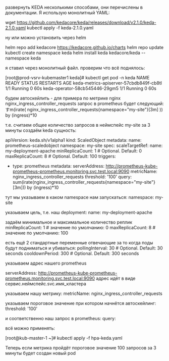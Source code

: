 развернуть KEDA несколькими способами, они перечислены в документации. Я использую монолитный YAML:

wget https://github.com/kedacore/keda/releases/download/v2.1.0/keda-2.1.0.yaml
kubectl apply -f keda-2.1.0.yaml

ну или можно установить через helm

helm repo add kedacore https://kedacore.github.io/charts
helm repo update
kubectl create namespace keda
helm install keda kedacore/keda --namespace keda

я ставил через монолитный файл.
проверим что всё поднялось:

[root@prod-vsrv-kubemaster1 keda]# kubectl get pod -n keda
NAME                                      READY   STATUS    RESTARTS   AGE
keda-metrics-apiserver-57cbdb849f-cb8tl   1/1     Running   0          60s
keda-operator-58cb545446-29gm5            1/1     Running   0          60s


будем автоскейлить - для примера по метрике nginx nginx_ingress_controller_requests
запрос в prometheus будет следующий:
すm(irate( nginx_ingress_controller_requests{namespace="my-site"}[3m] )) by (ingress)*10

т.е. считаем общее количество запросов в неймспейс my-site за 3 минуты
создаём keda сущность:

apiVersion: keda.sh/v1alpha1
kind: ScaledObject
metadata:
  name: prometheus-scaledobject
  namespace: my-site
spec:
  scaleTargetRef:
    name: my-deployment-apache
  minReplicaCount: 1   # Optional. Default: 0
  maxReplicaCount: 8 # Optional. Default: 100
  triggers:
  - type: prometheus
    metadata:
      serverAddress: http://prometheus-kube-prometheus-prometheus.monitoring.svc.test.local:9090
      metricName: nginx_ingress_controller_requests
      threshold: '100'
      query: sum(irate(nginx_ingress_controller_requests{namespace="my-site"}[3m])) by (ingress)*10


тут мы указываем в каком namespace нам запускаться:
namespace: my-site

указываем цель, т.е. наш deployment:
name: my-deployment-apache

задаём минимальное и максимальное количество реплик
minReplicaCount: 1 # значение по умолчанию: 0
maxReplicaCount: 8 # значение по умолчанию: 100

есть ещё 2 стандартные переменные отвечающие за то когда поды будут подниматься и убиваться:
pollingInterval: 30 # Optional. Default: 30 seconds
cooldownPeriod: 300 # Optional. Default: 300 seconds

указываем адрес нашего prometheus

serverAddress: http://prometheus-kube-prometheus-prometheus.monitoring.svc.test.local:9090
адрес идёт в виде сервис.неймспейс.svc.имя_кластера

указываем нашу метрику:
metricName: nginx_ingress_controller_requests

указываем пороговое значение при котором начнётся автоскейлинг:
threshold: '100'

и соответственно наш запрос в prometheus:
query:

всё можно применять:

[root@kub-master-1 ~]# kubectl apply -f hpa-keda.yaml

Теперь если метрика пройдёт пороговое значение 100 запросов за 3 минуты будет создан новый pod
